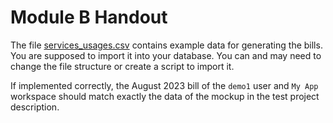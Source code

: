 # Module B Handout

The file [services_usages.csv](./service_usages.csv) contains example data for generating the bills.
You are supposed to import it into your database. You can and may need to change the file structure or create a script to import it.

If implemented correctly, the August 2023 bill of the `demo1` user and `My App` workspace should match exactly the data of the mockup in the test project description.
